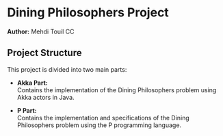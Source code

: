 # Dining Philosophers Project

**Author:** Mehdi Touil CC

## Project Structure

This project is divided into two main parts:

- **Akka Part:**  
  Contains the implementation of the Dining Philosophers problem using Akka actors in Java.

- **P Part:**  
  Contains the implementation and specifications of the Dining Philosophers problem using the P programming language.
